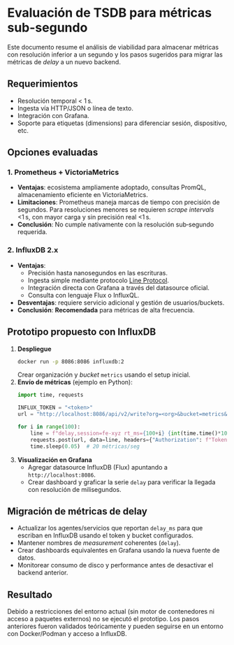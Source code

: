 # Evaluación de TSDB para métricas sub-segundo

Este documento resume el análisis de viabilidad para almacenar métricas con resolución inferior a un segundo y los pasos sugeridos para migrar las métricas de *delay* a un nuevo backend.

## Requerimientos
- Resolución temporal < 1 s.
- Ingesta vía HTTP/JSON o línea de texto.
- Integración con Grafana.
- Soporte para etiquetas (dimensions) para diferenciar sesión, dispositivo, etc.

## Opciones evaluadas

### 1. Prometheus + VictoriaMetrics
- **Ventajas**: ecosistema ampliamente adoptado, consultas PromQL, almacenamiento eficiente en VictoriaMetrics.
- **Limitaciones**: Prometheus maneja marcas de tiempo con precisión de segundos. Para resoluciones menores se requieren *scrape intervals* <1 s, con mayor carga y sin precisión real <1 s.
- **Conclusión**: No cumple nativamente con la resolución sub‑segundo requerida.

### 2. InfluxDB 2.x
- **Ventajas**:
  - Precisión hasta nanosegundos en las escrituras.
  - Ingesta simple mediante protocolo [Line Protocol](https://docs.influxdata.com/influxdb/latest/reference/syntax/line-protocol/).
  - Integración directa con Grafana a través del datasource oficial.
  - Consulta con lenguaje Flux o InfluxQL.
- **Desventajas**: requiere servicio adicional y gestión de usuarios/buckets.
- **Conclusión**: **Recomendada** para métricas de alta frecuencia.


## Prototipo propuesto con InfluxDB
1. **Despliegue**
   ```bash
   docker run -p 8086:8086 influxdb:2
   ```
   Crear organización y *bucket* `metrics` usando el setup inicial.
2. **Envío de métricas** (ejemplo en Python):
   ```python
   import time, requests

   INFLUX_TOKEN = "<token>"
   url = "http://localhost:8086/api/v2/write?org=<org>&bucket=metrics&precision=ms"

   for i in range(100):
       line = f"delay,session=fe-xyz rt_ms={100+i} {int(time.time()*1000)}"
       requests.post(url, data=line, headers={"Authorization": f"Token {INFLUX_TOKEN}"})
       time.sleep(0.05)  # 20 métricas/seg
   ```
3. **Visualización en Grafana**
   - Agregar datasource InfluxDB (Flux) apuntando a `http://localhost:8086`.
   - Crear dashboard y graficar la serie `delay` para verificar la llegada con resolución de milisegundos.

## Migración de métricas de delay
- Actualizar los agentes/servicios que reportan `delay_ms` para que escriban en InfluxDB usando el token y bucket configurados.
- Mantener nombres de *measurement* coherentes (`delay`).
- Crear dashboards equivalentes en Grafana usando la nueva fuente de datos.
- Monitorear consumo de disco y performance antes de desactivar el backend anterior.

## Resultado
Debido a restricciones del entorno actual (sin motor de contenedores ni acceso a paquetes externos) no se ejecutó el prototipo. Los pasos anteriores fueron validados teóricamente y pueden seguirse en un entorno con Docker/Podman y acceso a InfluxDB.

